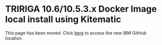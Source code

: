 # TRIRIGA 10.6/10.5.3.x Docker Image local install using Kitematic

This page has been moved. Click [here](https://github.ibm.com/sumit-puri/workspace/blob/master/dockerkitematic.md) to access the new IBM GitHub location. 

